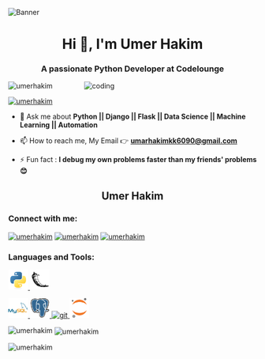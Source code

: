 ![Banner](github.png)

<h1 align="center">Hi 👋, I'm Umer Hakim</h1>
<h3 align="center">A passionate Python Developer at Codelounge</h3>

<img align="right" alt="coding" width="350px" src="https://media3.giphy.com/media/v1.Y2lkPTc5MGI3NjExMjZ0MXE1eThvcmU2bzIzMXVtNzEwb25pamh3ZHdhdnhpcTl6azliNCZlcD12MV9pbnRlcm5hbF9naWZfYnlfaWQmY3Q9Zw/lXHwJv89PvdN200Anr/giphy.gif">

<p align="left"> <img src="https://komarev.com/ghpvc/?username=umerhakim&label=Profile%20views&color=0e75b6&style=flat" alt="umerhakim" /> </p>

<p align="left"> <a href="https://twitter.com/umerhakim" target="blank"><img src="https://img.shields.io/twitter/follow/umerhakim?logo=twitter&style=for-the-badge" alt="umerhakim" /></a> </p>

- 💬 Ask me about **Python || Django || Flask || Data Science || Machine Learning || Automation**

- 📫 How to reach me, My Email 👉 **umarhakimkk6090@gmail.com**

<!-- - 📄 Know about my experiences ☝😍 here is my website 👉 **[Umer Hakim](https://umerhakim.dev/)** -->

- ⚡ Fun fact : **I debug my own problems faster than my friends' problems 😊**

## <p align="center">Umer Hakim</p>

<h3 align="left">Connect with me:</h3>
<p align="left">
<a href="https://twitter.com/umerhakim" target="_blank"><img align="center" src="https://raw.githubusercontent.com/rahuldkjain/github-profile-readme-generator/master/src/images/icons/Social/twitter.svg" alt="umerhakim" height="30" width="40" /></a>
<a href="https://www.linkedin.com/in/umerkhan99/" target="_blank"><img align="center" src="https://raw.githubusercontent.com/rahuldkjain/github-profile-readme-generator/master/src/images/icons/Social/linked-in-alt.svg" alt="umerhakim" height="30" width="40" /></a>
<a href="https://instagram.com/umerhakim" target="_blank"><img align="center" src="https://raw.githubusercontent.com/rahuldkjain/github-profile-readme-generator/master/src/images/icons/Social/instagram.svg" alt="umerhakim" height="30" width="40" /></a>
</p>

<h3 align="left">Languages and Tools:</h3>
<p align="left">
<a href="https://www.python.org/" target="_blank" rel="noreferrer"> <img src="https://raw.githubusercontent.com/devicons/devicon/master/icons/python/python-original.svg" alt="python" width="40" height="40"/> </a>
<a href="https://flask.palletsprojects.com/" target="_blank" rel="noreferrer"> <img src="https://raw.githubusercontent.com/devicons/devicon/master/icons/flask/flask-original.svg" alt="flask" width="40" height="40"/> </a>

<a href="https://www.mysql.com/" target="_blank" rel="noreferrer"> <img src="https://raw.githubusercontent.com/devicons/devicon/master/icons/mysql/mysql-original-wordmark.svg" alt="mysql" width="40" height="40"/> </a>
<a href="https://www.postgresql.org/" target="_blank" rel="noreferrer"> <img src="https://raw.githubusercontent.com/devicons/devicon/master/icons/postgresql/postgresql-original.svg" alt="postgresql" width="40" height="40"/> </a>
<a href="https://git-scm.com/" target="_blank" rel="noreferrer"> <img src="https://www.vectorlogo.zone/logos/git-scm/git-scm-icon.svg" alt="git" width="40" height="40"/> </a>
<a href="https://jupyter.org/" target="_blank" rel="noreferrer"> <img src="https://raw.githubusercontent.com/devicons/devicon/master/icons/jupyter/jupyter-original.svg" alt="jupyter" width="40" height="40"/> </a>
</p>

<p><img align="left" src="https://github-readme-stats.vercel.app/api/top-langs?username=umerhakim&show_icons=true&locale=en&layout=compact" alt="umerhakim" /></p>

<p>&nbsp;<img align="center" src="https://github-readme-stats.vercel.app/api?username=umerhakim&show_icons=true&locale=en" alt="umerhakim" /></p>

<p><img align="center" src="https://github-readme-streak-stats.herokuapp.com/?user=umerhakim&" alt="umerhakim" /></p>
